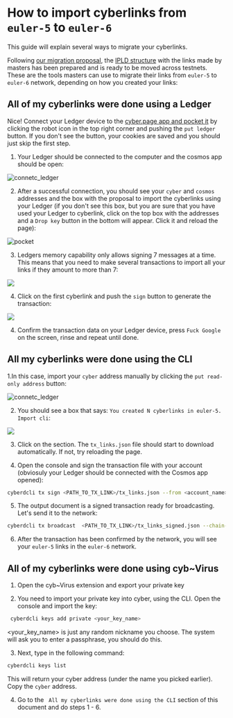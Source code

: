 # How to import cyberlinks from `euler-5` to `euler-6`
This guide will explain several ways to migrate your cyberlinks. 

Following [our migration proposal](https://cybercongress.ai/euler-6-migration/), the [IPLD structure](https://io.cybernode.ai/api/v0/dag/get?arg=bafyreibnn7bfilbmkrxm2rwk5fe6qzzdvm2xen34cjdktdoex4uylb76z4/) with the links made by masters has been prepared and is ready to be moved across testnets. These are the tools masters can use to migrate their links from `euler-5` to `euler-6` network, depending on how you created your links:

## All of my cyberlinks were done using a Ledger 
Nice! Connect your Ledger device to the [cyber.page app and pocket it](https://cyber.page/pocket) by clicking the robot icon in the top right corner and pushing the `put ledger` button. If you don't see the button, your cookies are saved and you should just skip the first step.

1. Your Ledger should be connected to the computer and the cosmos app should be open:

![connetc_ledger](main_page.png)

2. After a successful connection, you should see your `cyber` and `cosmos` addresses and the box with the proposal to import the cyberlinks using your Ledger (if you don't see this box, but you are sure that you have used your Ledger to cyberlink, click on the top box with the addresses and a `Drop key` button in the bottom will appear. Click it and reload the page):

![pocket](ledger.png)

3. Ledgers memory capability only allows signing 7 messages at a time. This means that you need to make several transactions to import all your links if they amount to more than 7:

![](sign2.png)

4. Click on the first cyberlink and push the `sign` button to generate the transaction:

![](sign3.png)

4. Confirm the transaction data on your Ledger device, press `Fuck Google` on the screen, rinse and repeat until done. 

## All my cyberlinks were done using the CLI
1.In this case, import your `cyber` address manually by clicking the `put read-only address` button: 

![connetc_ledger](main_page.png)

2. You should see a box that says: `You created N cyberlinks in euler-5. Import cli`:

![](usecli.png)

3. Click on the section. The `tx_links.json` file should start to download automatically. If not, try reloading the page. 

4. Open the console and sign the transaction file with your account (obviosuly your Ledger should be connected with the Cosmos app opened):

```bash
cyberdcli tx sign <PATH_TO_TX_LINK>/tx_links.json --from <account_name> --output-document <PATH_TO_TX_LINK>/tx_links_signed.json --chain-id euler-6
```

5. The output document is a signed transaction ready for broadcasting. Let's send it to the network:

```bash
cyberdcli tx broadcast  <PATH_TO_TX_LINK>/tx_links_signed.json --chain-id euler-6
```

6. After the transaction has been confirmed by the network, you will see your `euler-5` links in the `euler-6` network.

## All of my cyberlinks were done using cyb~Virus
1. Open the cyb~Virus extension and export your private key

2. You need to import your private key into cyber, using the CLI. Open the console and import the key:

```bash
 cyberdcli keys add private <your_key_name>
 ```
 
 <your_key_name> is just any random nickname you choose. The system will ask you to enter a passphrase, you should do this. 
 
 3. Next, type in the following command:
 
 ```bash
 cyberdcli keys list
 ```
 
 This will return your cyber address (under the name you picked earlier). Copy the `cyber` address.
 
 4. Go to the ` All my cyberlinks were done using the CLI` section of this document and do steps 1 - 6.
 
